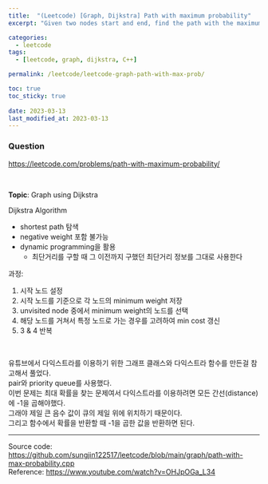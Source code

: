 ```yaml
---
title:  "(Leetcode) [Graph, Dijkstra] Path with maximum probability"
excerpt: "Given two nodes start and end, find the path with the maximum probability of success to go from start to end and return its success probability."

categories:
  - leetcode
tags:
  - [leetcode, graph, dijkstra, C++]

permalink: /leetcode/leetcode-graph-path-with-max-prob/

toc: true
toc_sticky: true
 
date: 2023-03-13
last_modified_at: 2023-03-13
---
```


### Question
<https://leetcode.com/problems/path-with-maximum-probability/>  

<br>

**Topic**: Graph using Dijkstra  

Dijkstra Algorithm  
- shortest path 탐색
- negative weight 포함 불가능
- dynamic programming을 활용
    - 최단거리를 구할 때 그 이전까지 구했던 최단거리 정보를 그대로 사용한다

과정:
1. 시작 노드 설정
2. 시작 노드를 기준으로 각 노드의 minimum weight 저장
3. unvisited node 중에서 minimum weight의 노드를 선택
4. 해당 노드를 거쳐서 특정 노드로 가는 경우를 고려하여 min cost 갱신
5. 3 & 4 반복

<br>

유튜브에서 다익스트라를 이용하기 위한 그래프 클래스와 다익스트라 함수를 만든걸 참고해서 풀었다.  
pair와 priority queue를 사용했다.  
이번 문제는 최대 확률을 찾는 문제여서 다익스트라를 이용하려면 모든 간선(distance)에 -1을 곱해야했다.  
그래야 제일 큰 음수 값이 큐의 제일 위에 위치하기 때문이다.   
그리고 함수에서 확률을 반환할 때 -1을 곱한 값을 반환하면 된다.  

---
Source code: <https://github.com/sungjin122517/leetcode/blob/main/graph/path-with-max-probability.cpp>  
Reference: <https://www.youtube.com/watch?v=OHJpOGa_L34>